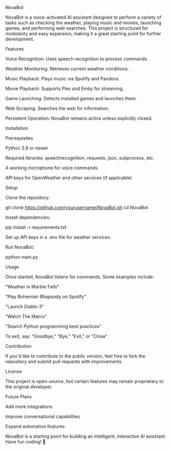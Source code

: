 NovaBot

NovaBot is a voice-activated AI assistant designed to perform a variety of tasks such as checking the weather, playing music and movies, launching games, and performing web searches. This project is structured for modularity and easy expansion, making it a great starting point for further development.

Features

Voice Recognition: Uses speech recognition to process commands.

Weather Monitoring: Retrieves current weather conditions.

Music Playback: Plays music via Spotify and Pandora.

Movie Playback: Supports Plex and Emby for streaming.

Game Launching: Detects installed games and launches them.

Web Scraping: Searches the web for information.

Persistent Operation: NovaBot remains active unless explicitly closed.

Installation

Prerequisites

Python 3.9 or newer

Required libraries: speechrecognition, requests, json, subprocess, etc.

A working microphone for voice commands

API keys for OpenWeather and other services (if applicable)

Setup

Clone the repository:

git clone https://github.com/yourusername/NovaBot.git
cd NovaBot

Install dependencies:

pip install -r requirements.txt

Set up API keys in a .env file for weather services.

Run NovaBot:

python main.py

Usage

Once started, NovaBot listens for commands. Some examples include:

"Weather in Marble Falls"

"Play Bohemian Rhapsody on Spotify"

"Launch Diablo 3"

"Watch The Matrix"

"Search Python programming best practices"

To exit, say: "Goodbye," "Bye," "Exit," or "Close"

Contribution

If you'd like to contribute to the public version, feel free to fork the repository and submit pull requests with improvements.

License

This project is open-source, but certain features may remain proprietary to the original developer.

Future Plans

Add more integrations

Improve conversational capabilities

Expand automation features

NovaBot is a starting point for building an intelligent, interactive AI assistant. Have fun coding! 🚀

